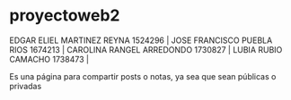# proyectoweb2
 
EDGAR ELIEL MARTINEZ REYNA				1524296 |
JOSE FRANCISCO PUEBLA RIOS				1674213 |
CAROLINA RANGEL ARREDONDO				1730827 |
LUBIA RUBIO CAMACHO					1738473 |


Es una página para compartir posts o notas, ya sea que sean públicas o privadas
